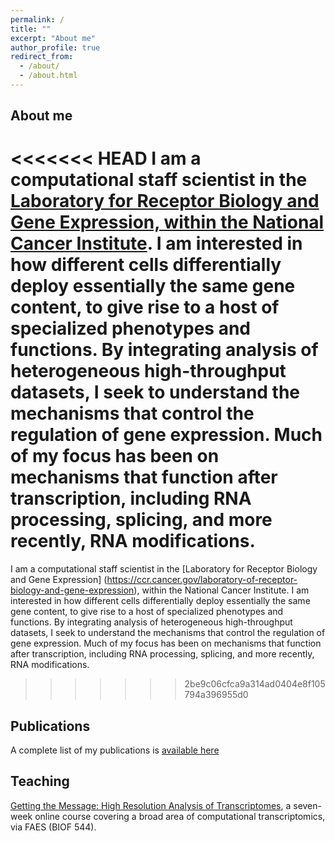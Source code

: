 ```yaml
---
permalink: /
title: ""
excerpt: "About me"
author_profile: true
redirect_from: 
  - /about/
  - /about.html
---
```



About me
------
<<<<<<< HEAD
I am a computational staff scientist in the [Laboratory for Receptor Biology and Gene Expression, within the National Cancer Institute](https://ccr.cancer.gov/laboratory-of-receptor-biology-and-gene-expression).  I am interested in how different cells differentially deploy essentially the same gene content, to give rise to a host of specialized phenotypes and functions.  By integrating analysis of heterogeneous high-throughput datasets, I seek to understand the mechanisms that control the regulation of gene expression.  Much of my focus has been on mechanisms that function after transcription, including RNA processing, splicing, and more recently, RNA modifications.  
=======
I am a computational staff scientist in the [Laboratory for Receptor Biology and Gene Expression] (https://ccr.cancer.gov/laboratory-of-receptor-biology-and-gene-expression), within the National Cancer Institute.  I am interested in how different cells differentially deploy essentially the same gene content, to give rise to a host of specialized phenotypes and functions.  By integrating analysis of heterogeneous high-throughput datasets, I seek to understand the mechanisms that control the regulation of gene expression.  Much of my focus has been on mechanisms that function after transcription, including RNA processing, splicing, and more recently, RNA modifications.  
>>>>>>> 2be9c06cfca9a314ad0404e8f105794a396955d0

Publications
------
A complete list of my publications is [available here]( https://scholar.google.com/citations?hl=en&user=-UBk_eQAAAAJURL)

Teaching
------
[Getting the Message: High Resolution Analysis of Transcriptomes](https://catalog.faes.org/bioinformatics-and-data-science/biof-544), a seven-week online course covering a broad area of computational transcriptomics, via FAES (BIOF 544).
 